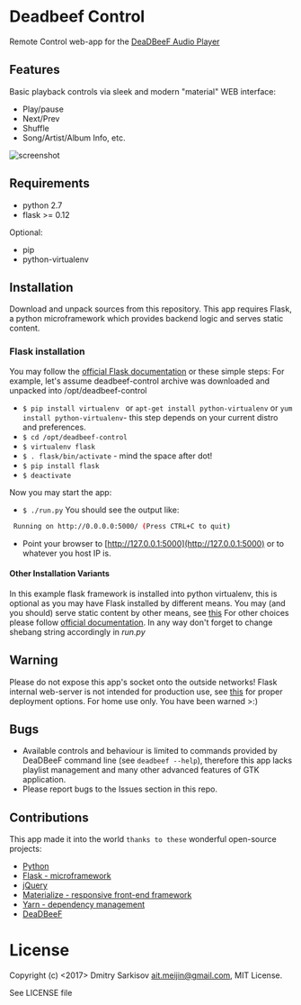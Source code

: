 # Deadbeef Control
Remote Control web-app for the [DeaDBeeF Audio Player](https://github.com/DeaDBeeF-Player/deadbeef)

## Features
Basic playback controls via sleek and modern "material" WEB interface:

* Play/pause
* Next/Prev
* Shuffle
* Song/Artist/Album Info, etc.

![screenshot](https://image.ibb.co/eLpoqm/deadbeef_control_sm.png)

## Requirements
* python 2.7
* flask >= 0.12

Optional:
* pip
* python-virtualenv

## Installation
Download and unpack sources from this repository.
This app requires Flask, a python microframework which provides backend logic and serves static content.

### Flask installation
You may follow the [official Flask documentation](http://flask.pocoo.org/docs/0.12/installation/) or these simple steps:
For example, let's assume deadbeef-control archive was downloaded and unpacked into /opt/deadbeef-control
* `$ pip install virtualenv ` or `apt-get install python-virtualenv` or `yum install python-virtualenv`- this step depends on your current distro and preferences.
* `$ cd /opt/deadbeef-control`
* `$ virtualenv flask`
* `$ . flask/bin/activate` - mind the space after dot!
* `$ pip install flask`
* `$ deactivate `

Now you may start the app:
* `$ ./run.py`
You should see the output like:
```bash
 Running on http://0.0.0.0:5000/ (Press CTRL+C to quit)
```
*  Point your browser to [http://127.0.0.1:5000](http://127.0.0.1:5000) or to whatever you host IP is.

#### Other Installation Variants
In this example flask framework is installed into python virtualenv, this is optional as you may have Flask installed by different means. You may (and you should) serve static content by other means, see [this](http://flask.pocoo.org/docs/0.12/deploying/#deployment)
For other choices please follow [official documentation](http://flask.pocoo.org/docs/dev/deploying/).
In any way don't forget to change shebang string accordingly in *run.py*

## Warning
Please do not expose this app's socket onto the outside networks!
Flask internal web-server is not intended for production use, see [this](http://flask.pocoo.org/docs/dev/deploying/) for proper deployment options.
For home use only. 
You have been warned >:)

## Bugs
* Available controls and behaviour is limited to commands provided by DeaDBeeF command line (see `deadbeef --help`), 
therefore this app lacks playlist management and many other advanced features of GTK application.
* Please report bugs to the Issues section in this repo.

## Contributions
This app made it into the world `thanks to these` wonderful open-source projects:
* [Python](https://www.python.org/)
* [Flask - microframework](http://flask.pocoo.org/)
* [jQuery](https://jquery.com/)
* [Materialize - responsive front-end framework](http://materializecss.com/)
* [Yarn - dependency management](https://yarnpkg.com/lang/en/)
* [DeaDBeeF](https://github.com/ameiji/deadbeef-control)


# License
Copyright (c) <2017> Dmitry Sarkisov <ait.meijin@gmail.com>, MIT License.

See LICENSE file

